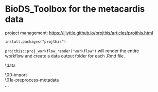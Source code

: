 # BioDS_Toolbox for the metacardis data

project management: https://ijlyttle.github.io/projthis/articles/projthis.html

`install.packages("projthis")`

`projthis::proj_workflow_render("workflow")` will render the entire workflow and create a data output folder for each .Rmd file.

\data


   \00-import\
   \01a-preprocess-metadata\
   ...
